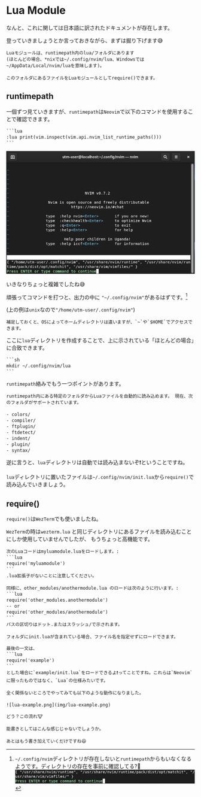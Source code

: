 # Lua Module
なんと、これに関しては日本語に訳されたドキュメントが存在します。

登っていきましょうとか言っておきながら、まずは掘り下げます😅

```admonish info title="[モジュール](https://github.com/willelz/nvim-lua-guide-ja/blob/master/README.ja.md#モジュール)"
Luaモジュールは、runtimepath内のlua/フォルダにあります
(ほとんどの場合、*nixでは~/.config/nvim/lua、Windowsでは~/AppData/Local/nvim/luaを意味します)。

このフォルダにあるファイルをLuaモジュールとしてrequire()できます。
```

## runtimepath
一個ずつ見ていきますが、`runtimepath`は`Neovim`で以下のコマンドを使用することで確認できます。

~~~admonish quote title="runtimepathを確認"
```lua
:lua print(vim.inspect(vim.api.nvim_list_runtime_paths()))
```
~~~

![config-create.png](img/config-create.png)

いきなりちょっと複雑でしたね😅

頑張ってコマンドを打つと、出力の中に `"~/.config/nvim"`があるはずです。[^not-config]

(上の例は`unix`なので`"/home/utm-user/.config/nvim"`)

```admonish note
補足しておくと、OSによってホームディレクトリは違いますが、`~`や`$HOME`でアクセスできます。
```

ここに`lua`ディレクトリを作成することで、上に示されている「ほとんどの場合」に合致できます。

~~~admonish quote title="luaディレクトリを作る"
```sh
mkdir ~/.config/nvim/lua
```
~~~

`runtimepath`絡みでもう一つポイントがあります。

~~~admonish info title="[Runtime files](https://github.com/willelz/nvim-lua-guide-ja/blob/master/README.ja.md#runtime-files)"
runtimepath内にある特定のフォルダからLuaファイルを自動的に読み込めます。 現在、次のフォルダがサポートされています。

- colors/
- compiler/
- ftplugin/
- ftdetect/
- indent/
- plugin/
- syntax/
~~~

逆に言うと、`lua`ディレクトリは自動では読み込まないぞ❗ということですね。

`lua`ディレクトリに置いたファイルは`~/.config/nvim/init.lua`から`require()`で読み込んでいきましょう。

## require()

`require()`は`WezTerm`でも使いましたね。

`WezTerm`の時は`wezterm.lua` と同じディレクトリにあるファイルを読み込むことにしか使用していませんでしたが、
もうちょっと高機能です。

~~~admonish info title="[モジュール](https://github.com/willelz/nvim-lua-guide-ja/blob/master/README.ja.md#モジュール)"
次のLuaコードはmyluamodule.luaをロードします。:
```lua
require('myluamodule')
```
.lua拡張子がないことに注意してください。

同様に、other_modules/anothermodule.lua のロードは次のように行います。:
```lua
require('other_modules.anothermodule')
-- or
require('other_modules/anothermodule')
```
パスの区切りはドット.またはスラッシュ/で示されます。

フォルダにinit.luaが含まれている場合、ファイル名を指定せずにロードできます。
~~~

~~~admonish note
最後の一文は、
```lua
require('example') 
```
とした場合に`example/init.lua`をロードできるよ❗ってことですね。これらは`Neovim`に限ったものではなく、`Lua`の仕様みたいです。

全く関係ないところでやってみても以下のような動作になりました。

![lua-example.png](img/lua-example.png)
~~~

```admonish success
どう？この流れ🐮

能書きとしてはこんな感じじゃないでしょうか。

あとはもう書き加えていくだけですね😄
```

[^not-config]: `~/.config/nvim`ディレクトリが存在しないと`runtimepath`からもいなくなるようです。ディレクトリの存在を事前に確認してる?🤔
![config-not](img/config-not.png)
